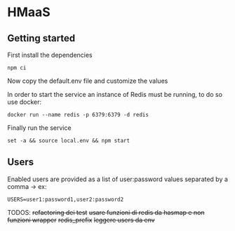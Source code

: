 # HMaaS

## Getting started
First install the dependencies
```
npm ci
```

Now copy the default.env file and customize the values

In order to start the service an instance of Redis must be running, to do so use docker:
```
docker run --name redis -p 6379:6379 -d redis
```

Finally run the service
```
set -a && source local.env && npm start
```

## Users
Enabled users are provided as a list of user:password values separated by a comma -> ex:
```
USERS=user1:password1,user2:password2
```

TODOS:
~~refactoring dei test~~
~~usare funzioni di redis da hasmap e non funzioni wrapper~~
~~redis_prefix~~
~~leggere users da env~~
